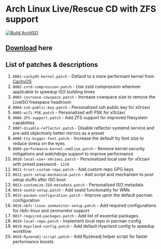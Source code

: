 # Arch Linux Live/Rescue CD with ZFS support
[![Build ArchISO](https://github.com/x0rzavi/archiso-zfs/actions/workflows/archiso.yml/badge.svg)](https://github.com/x0rzavi/archiso-zfs/actions/workflows/archiso.yml)

## [Download](https://github.com/x0rzavi/archiso-zfs/releases/latest) here

## List of patches & descriptions
1. `0001-cachyOS-kernel.patch` - Default to a more performant kernel from [CachyOS](https://github.com/CachyOS)
2. `0002-zstd-compression.patch` - Use zstd compression wherever applicable to speedup ISO building times
3. `0003-increase-cowspace.patch` - Increase cowspace size to remove the LiveISO freespace headroom
4. `0004-ssh-public-key.patch` - Personalized ssh public key for x0rzavi
5. `0005-wifi-PSK.patch` - Personalized wifi PSK for x0rzavi
6. `0006-ZFS-support.patch` - Add ZFS support for improved filesystem capabilites
7. `0007-disable-reflector.patch` - Disable reflector systemd service and pre-add objectively better mirrors as a preset
8. `0008-tty-bigger-font.patch` - Increase the default tty font size to reduce stress on the eyes
9. `0009-performance-kernel-cmdline.patch` - Remove kernel securtiy mitigations and watchdogs support to improve performance
10. `0010-local-user-x0rzavi.patch` - Personalized local user for x0rzavi with preset password - `1229`
11. `0011-trust-custom-repo.patch` - Add custom repo GPG keys
12. `0012-post-setup-mechanism.patch` - Add script and mechanism to post setup stuffs after ISO boot
13. `0013-customize-ISO-metadata.patch` - Personalized ISO metadata
14. `0014-seatd-setup.patch` - Add seatd functionality for WMs
15. `0015-pacman-configuration.patch` - Improve upon the default pacman configuration
16. `0016-nbfc-linux-zenmonitor-setup.patch` - Add required configurations for nbfc-linux and zenmonitor support
17. `0017-required-packages.patch` - Add list of essential packages
18. `0018-local-repo.patch` - Implement local repo in pacman config
19. `0019-Hyprland-config.patch` - Add default Hyprland config to speedup workflow
20. `0020-Ryzenadj-script.patch` - Add Ryzenadj helper script for faster performance boosts